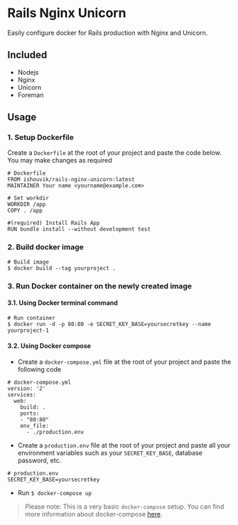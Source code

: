 # Rails Nginx Unicorn
Easily configure docker for Rails production with Nginx and Unicorn.

## Included
- Nodejs
- Nginx
- Unicorn
- Foreman

## Usage

### 1. Setup Dockerfile

Create a `Dockerfile` at the root of your project and paste the code below. You may make changes as required

```
# Dockerfile
FROM ishouvik/rails-nginx-unicorn:latest
MAINTAINER Your name <yourname@example.com>

# Set workdir
WORKDIR /app
COPY . /app

#(required) Install Rails App
RUN bundle install --without development test
```

### 2. Build docker image

```
# Build image
$ docker build --tag yourproject .
```

### 3. Run Docker container on the newly created image

#### 3.1. Using Docker terminal command

```
# Run container
$ docker run -d -p 80:80 -e SECRET_KEY_BASE=yoursecretkey --name yourproject-1
```

#### 3.2. Using Docker compose

  - Create a `docker-compose.yml` file at the root of your project and paste the following code

  ```
  # docker-compose.yml
  version: '2'
  services:
    web:
      build: .
      ports:
      - "80:80"
      env_file:
        - ./production.env
  ```

  - Create a `production.env` file at the root of your project and paste all your environment variables such as your `SECRET_KEY_BASE`, database password, etc.

  ```
  # production.env
  SECRET_KEY_BASE=yoursecretkey
  ```

  - Run `$ docker-compose up`
  > Please note: This is a very basic `docker-compose` setup. You can find more information about docker-compose [here](https://docs.docker.com/compose/overview/).

